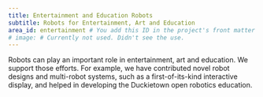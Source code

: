 ```yaml
---
title: Entertainment and Education Robots
subtitle: Robots for Entertainment, Art and Education
area_id: entertainment # You add this ID in the project's front matter to associate it with this research area.
# image: # Currently not used. Didn't see the use.
---
```

Robots can play an important role in entertainment, art and education. We support those efforts. For example, we have contributed novel robot designs and multi-robot systems, such as a first-of-its-kind interactive display, and helped in developing the Duckietown open robotics education.